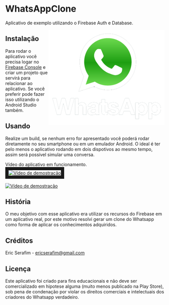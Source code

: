# WhatsAppClone
Aplicativo de exemplo utilizando o Firebase Auth e Database.

<img align="right" height="300" src="https://github.com/ericserafim/WhatsAppClone/blob/master/app/src/main/res/drawable/logo.png">

## Instalação

Para rodar o aplicativo você precisa logar no [Firebase Console](https://console.firebase.google.com/) e criar um projeto que servirá para relacionar ao aplicativo. Se você preferir pode fazer isso utilizando o Android Studio também.

## Usando

Realize um build, se nenhum erro for apresentado você poderá rodar diretamente no seu smartphone ou em um emulador Android.
O ideal é ter pelo menos o aplicativo rodando em dois dispotivos ao mesmo tempo, assim será possível simular uma conversa.

Vídeo do aplicativo em funcionamento.<br>
<a href="http://www.youtube.com/watch?feature=player_embedded&v=VvOocvQb7Xw
" target="_blank"><img src="http://img.youtube.com/vi/VvOocvQb7Xw/0.jpg" 
alt="Vídeo de demostração" width="240" height="180" border="10" /></a>

[![Vídeo de demostração](https://img.youtube.com/vi/VvOocvQb7Xw/0.jpg)](https://www.youtube.com/watch?v=VvOocvQb7Xw)

## História

O meu objetivo com esse aplicativo era utilizar os recursos do Firebase em um aplicativo real, por este motivo resolvi gerar um clone do Whatsapp como forma de aplicar os conhecimentos adquiridos.

## Créditos

Eric Serafim - ericserafim@gmail.com

## Licença

Este aplicativo foi criado para fins educacionais e não deve ser comercializado em hipotese alguma (muito menos publicado na Play Store), sob pena de condenação por violar os direitos comerciais e intelectuais dos criadores do Whatsapp verdadeiro.
